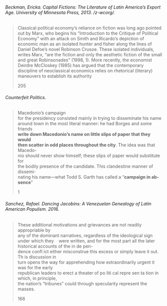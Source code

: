 ###### Beckman, Ericka. _Capital Fictions: The Literature of Latin America’s Export Age_. University of Minnesota Press, 2013. /z-wcorg/.

> Classical political economy’s reliance on fiction was long ago pointed out by Marx, who begins his “Introduction to the Critique of Political Economy” with an attack on Smith and Ricardo‘s depiction of economic man as an isolated hunter and fisher along the lines of Daniel Defoe’s novel Robinson Crusoe. These isolated individuals, writes Marx, “are the fiction and only the aesthetic fiction of the small and great Robinsonades” (1998, 1). More recently, the economist Deirdre McCloskey (1985) has argued that the contemporary discipline of neoclassical economics relies on rhetorical (literary) maneuvers to establish its authority
> 
> 205

###### _Counterfeit Politics_.

> Macedonio’s campaign  
> for the presidency consisted mainly in trying to disseminate his name  
> around town in the most literal manner: he had Borges and some friends  
> **write down Macedonio’s name on little slips of paper that they would**  
> **then scatter in odd places throughout the city**. The idea was that Macedo-  
> nio should never show himself; these slips of paper would substitute for  
> the bodily presence of the candidate. This clandestine manner of dissemi-  
> nating his name—what Todd S. Garth has called a “**campaign in ab-**  
> **sence**”
> 
> 1



###### Sanchez, Rafael. _Dancing Jacobins: A Venezuelan Genealogy of Latin American Populism_. 2016.

> These additional motivations and grievances are not readily appropriable by  
> any of the dominant narratives, regardless of the ideological sign under which they    were written, and for the most part all the later historical accounts of the in de pen-  
> dence confl ict either misconstrue this excess or simply leave it out. Th is discussion in  
> turn opens the way for apprehending how extraordinarily urgent it was for the early  
> republican leaders to erect a theater of po liti cal repre sen ta tion in which, in principle,  
> the nation’s “tribunes” could through specularity represent the masses.
> 
> 168